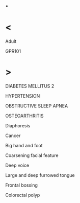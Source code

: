 # .

# <

Adult

GPR101

# >

DIABETES MELLITUS 2

HYPERTENSION

OBSTRUCTIVE SLEEP APNEA

OSTEOARTHRITIS

Diaphoresis

Cancer

Big hand and foot

Coarsening facial feature

Deep voice

Large and deep furrowed tongue

Frontal bossing

Colorectal polyp
